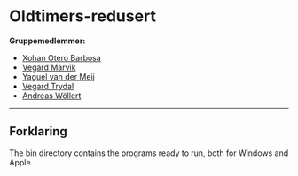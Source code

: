 # Oldtimers-redusert

 **Gruppemedlemmer:**
 
 * [Xohan Otero Barbosa](https://github.com/galirousa)
 * [Vegard Marvik](https://github.com/VMarvik)
 * [Yaguel van der Meij](https://github.com/Yaguel)
 * [Vegard Trydal](https://github.com/vegart13)
 * [Andreas Wöllert](https://github.com/Razqel)
 
 ----
 
 ## Forklaring
 
 The bin directory contains the programs ready to run, both for Windows and Apple.
 
